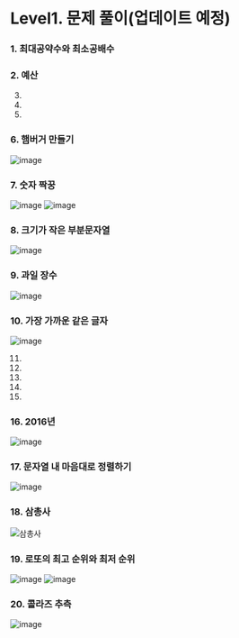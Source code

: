 # Level1. 문제 풀이(업데이트 예정)
### 1. 최대공약수와 최소공배수
### 2. 예산
3.
4.
5.
### 6. 햄버거 만들기
![image](https://user-images.githubusercontent.com/102525066/209487505-f80ac25f-28dd-4204-8d30-6fe31d9d1414.png)

### 7. 숫자 짝꿍
![image](https://user-images.githubusercontent.com/102525066/209459644-0409d256-03e2-441c-92e4-c1d7b19a4c24.png)
![image](https://user-images.githubusercontent.com/102525066/209459647-293b6605-9983-4cc2-aaa9-186a4863303b.png)

### 8. 크기가 작은 부분문자열
![image](https://user-images.githubusercontent.com/102525066/209430488-7d7da521-512c-4687-942e-f650dc9f5f9e.png)

### 9. 과일 장수
![image](https://user-images.githubusercontent.com/102525066/208327956-9f4b58a2-b9b3-4a15-ab77-c0ed8ad489ce.png)

### 10. 가장 가까운 같은 글자
![image](https://user-images.githubusercontent.com/102525066/206894725-e8468577-6462-4f02-b135-c478e62f88c3.png)

11.
12.
13.
14.
15.
### 16. 2016년
![image](https://user-images.githubusercontent.com/102525066/197239513-99e3efff-6039-4cdd-aeed-7c5cce88e4ea.png)

### 17. 문자열 내 마음대로 정렬하기
![image](https://user-images.githubusercontent.com/102525066/197239243-410e12e8-c20d-491f-9d56-bc46cdaef53f.png)

### 18. 삼총사
![삼총사](https://user-images.githubusercontent.com/102525066/197123326-5408de59-8699-4d59-883b-52281b3c4198.PNG)

### 19. 로또의 최고 순위와 최저 순위
![image](https://user-images.githubusercontent.com/102525066/197122906-dd14393d-bb07-4984-b374-626de5bd1df6.png)
![image](https://user-images.githubusercontent.com/102525066/197122969-93fd7748-b202-433c-9fa5-86ffd2c185d4.png)

### 20. 콜라즈 추측
![image](https://user-images.githubusercontent.com/102525066/196424514-1c011336-729e-4846-a62b-3bbb8b70213f.png)
